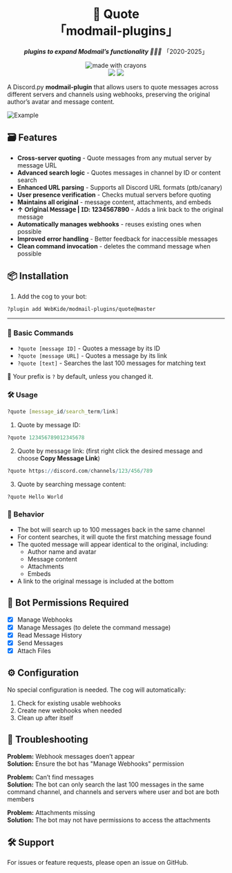 <div align="center">
<h1><b>💬 Quote</b><br>「modmail-plugins」</h1>
<p><b><i>plugins to expand Modmail’s functionality 🍆💦🍑</i></b> 「2020-2025」</p>

<img src="http://forthebadge.com/images/badges/made-with-crayons.svg?style=for-the-badge" alt="made with crayons"><br>
<img src="https://img.shields.io/badge/python-v3.7+-12a4ff?style=for-the-badge&logo=python&logoColor=12a4ff">
<img src="https://img.shields.io/badge/library-discord%2Epy%202%2Ex-ffbb10?style=for-the-badge&logo=discord">
</div>

A Discord.py **modmail-plugin** that allows users to quote messages across different servers and channels using webhooks, preserving the original author’s avatar and message content.

![Example](https://i.imgur.com/hJYGFRC.png)

## 🗃️ Features

- **Cross-server quoting** - Quote messages from any mutual server by message URL
- **Advanced search logic** - Quotes messages in channel by ID or content search
- **Enhanced URL parsing** - Supports all Discord URL formats (ptb/canary)
- **User presence verification** - Checks mutual servers before quoting
- **Maintains all original** - message content, attachments, and embeds
- **↑ 𝖮𝗋𝗂𝗀𝗂𝗇𝖺𝗅 𝖬𝖾𝗌𝗌𝖺𝗀𝖾 | 𝖨𝖣: 1234567890** - Adds a link back to the original message
- **Automatically manages webhooks** - reuses existing ones when possible
- **Improved error handling** - Better feedback for inaccessible messages
- **Clean command invocation** - deletes the command message when possible

## 📦 Installation

1. Add the cog to your bot:
```bash
?plugin add WebKide/modmail-plugins/quote@master
```

---

### 📖 Basic Commands

- `?quote [message ID]` - Quotes a message by its ID
- `?quote [message URL]` - Quotes a message by its link
- `?quote [text]` - Searches the last 100 messages for matching text

🔸 Your prefix is `?` by default, unless you changed it.

### 🛠️ Usage

```mathematica
?quote [message_id/search_term/link]
```

1. Quote by message ID:
```mathematica
?quote 123456789012345678
```

2. Quote by message link: (first right click the desired message and choose **Copy Message Link**)
```mathematica
?quote https://discord.com/channels/123/456/789
```

3. Quote by searching message content:
```mathematica
?quote Hello World
```

### 🔰 Behavior

- The bot will search up to 100 messages back in the same channel
- For content searches, it will quote the first matching message found
- The quoted message will appear identical to the original, including:
  - Author name and avatar
  - Message content
  - Attachments
  - Embeds
- A link to the original message is included at the bottom

## 🤖 Bot Permissions Required

- [x] Manage Webhooks
- [x] Manage Messages (to delete the command message)
- [x] Read Message History
- [x] Send Messages
- [x] Attach Files

## ⚙️ Configuration

No special configuration is needed. The cog will automatically:

1. Check for existing usable webhooks
2. Create new webhooks when needed
3. Clean up after itself

## 🐞 Troubleshooting

**Problem:** Webhook messages doen’t appear  
**Solution:** Ensure the bot has "Manage Webhooks" permission

**Problem:** Can’t find messages  
**Solution:** The bot can only search the last 100 messages in the same command channel, and channels and servers where user and bot are both members

**Problem:** Attachments missing  
**Solution:** The bot may not have permissions to access the attachments

## 🛠️ Support

For issues or feature requests, please open an issue on GitHub.
